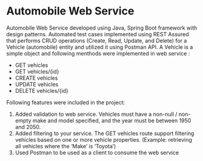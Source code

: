 # Automobile Web Service
Automobile Web Service developed using Java, Spring Boot framework with design patterns. Automated test cases implemented using REST Assured that performs CRUD operations (Create, Read, Update, and Delete) for a Vehicle (automobile) entity and utilized it using Postman API.
A Vehicle is a simple object and following menthods were implemented in web service :

* GET vehicles <br />
* GET vehicles/{id} <br />
* CREATE vehicles <br />
* UPDATE vehicles <br />
* DELETE vehicles/{id}

Following features were included in the project:
1) Added validation to web service.
Vehicles must have a non-null / non-empty make and model specified, and the year must be between 1950 and 2050.
2) Added filtering to your service.
The GET vehicles route support filtering vehicles based on one or more vehicle properties. (Example: retrieving all vehicles where the ‘Make’ is ‘Toyota’)
3) Used Postman to be used as a client to consume the web service
